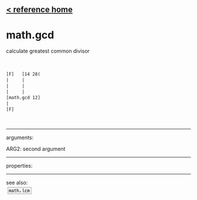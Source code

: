[< reference home](ceammc_lib.html)
---

# math.gcd


calculate greatest common divisor

```


[F]   [14 28(
|     |
|     |
|     |
[math.gcd 12]
|
[F]

            
```

---
arguments:

ARG2: second argument<br>

---
properties:


---
see also:<br>
[![math.lcm](img/object_math.lcm.png)](math.lcm.html)
